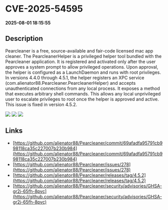 # CVE-2025-54595

**2025-08-01 18:15:55**

## Description
Pearcleaner is a free, source-available and fair-code licensed mac app cleaner. The PearcleanerHelper is a privileged helper tool bundled with the Pearcleaner application. It is registered and activated only after the user approves a system prompt to allow privileged operations. Upon approval, the helper is configured as a LaunchDaemon and runs with root privileges. In versions 4.4.0 through 4.5.1, the helper registers an XPC service (com.alienator88.Pearcleaner.PearcleanerHelper) and accepts unauthenticated connections from any local process. It exposes a method that executes arbitrary shell commands. This allows any local unprivileged user to escalate privileges to root once the helper is approved and active. This issue is fixed in version 4.5.2.

![](https://img.shields.io/static/v1?label=Score&message=7.3&color=red)
![](https://img.shields.io/static/v1?label=Severity&message=HIGH&color=red)
![](https://img.shields.io/static/v1?label=CWE&message=RCE&color=green)

## Links
- [https://github.com/alienator88/Pearcleaner/commit/69afadfa95791cb998118ca35c227007b230b984](https://github.com/alienator88/Pearcleaner/commit/69afadfa95791cb998118ca35c227007b230b984)
- [https://github.com/alienator88/Pearcleaner/issues/278](https://github.com/alienator88/Pearcleaner/issues/278)
- [https://github.com/alienator88/Pearcleaner/releases/tag/4.5.2](https://github.com/alienator88/Pearcleaner/releases/tag/4.5.2)
- [https://github.com/alienator88/Pearcleaner/security/advisories/GHSA-gr2j-65fh-8pvc](https://github.com/alienator88/Pearcleaner/security/advisories/GHSA-gr2j-65fh-8pvc)
